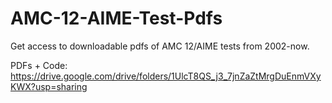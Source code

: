 # AMC-12-AIME-Test-Pdfs
Get access to downloadable pdfs of AMC 12/AIME tests from 2002-now.

PDFs + Code:
https://drive.google.com/drive/folders/1UlcT8QS_j3_7jnZaZtMrgDuEnmVXyKWX?usp=sharing
